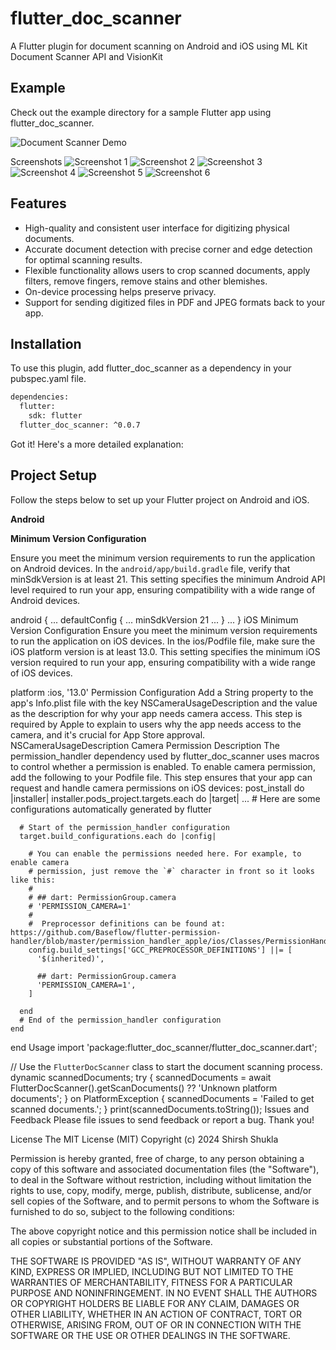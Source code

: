 # flutter_doc_scanner 
A Flutter plugin for document scanning on Android and iOS using ML Kit Document Scanner API and VisionKit

## Example 
Check out the example directory for a sample Flutter app using flutter_doc_scanner.

![Document Scanner Demo](doc_scan_demo.gif)


Screenshots 
![Screenshot 1](./img/screen_shot_1)	![Screenshot 2](./img/screen_shot_2)	![Screenshot 3](./img/screen_shot_3)
![Screenshot 4](./img/screen_shot_4)	![Screenshot 5](./img/screen_shot_5)	![Screenshot 6](./img/screen_shot_6)

## Features 
- High-quality and consistent user interface for digitizing physical documents.
- Accurate document detection with precise corner and edge detection for optimal scanning results.
- Flexible functionality allows users to crop scanned documents, apply filters, remove fingers, remove stains and other blemishes.
- On-device processing helps preserve privacy.
- Support for sending digitized files in PDF and JPEG formats back to your app.

## Installation 
To use this plugin, add flutter_doc_scanner as a dependency in your pubspec.yaml file.

```sh
dependencies:
  flutter:
    sdk: flutter
  flutter_doc_scanner: ^0.0.7
```
Got it! Here's a more detailed explanation:

## Project Setup 
Follow the steps below to set up your Flutter project on Android and iOS.

**Android**

**Minimum Version Configuration**

Ensure you meet the minimum version requirements to run the application on Android devices. In the `android/app/build.gradle` file, verify that minSdkVersion is at least 21. This setting specifies the minimum Android API level required to run your app, ensuring compatibility with a wide range of Android devices.

android {
    ...
    defaultConfig {
        ...
        minSdkVersion 21
        ...
    }
    ...
}
iOS 
Minimum Version Configuration
Ensure you meet the minimum version requirements to run the application on iOS devices. In the ios/Podfile file, make sure the iOS platform version is at least 13.0. This setting specifies the minimum iOS version required to run your app, ensuring compatibility with a wide range of iOS devices.

platform :ios, '13.0'
Permission Configuration
Add a String property to the app's Info.plist file with the key NSCameraUsageDescription and the value as the description for why your app needs camera access. This step is required by Apple to explain to users why the app needs access to the camera, and it's crucial for App Store approval.
  <key>NSCameraUsageDescription</key>
  <string>Camera Permission Description</string>
The permission_handler dependency used by flutter_doc_scanner uses macros to control whether a permission is enabled. To enable camera permission, add the following to your Podfile file. This step ensures that your app can request and handle camera permissions on iOS devices:
  post_install do |installer|
    installer.pods_project.targets.each do |target|
      ... # Here are some configurations automatically generated by flutter

      # Start of the permission_handler configuration
      target.build_configurations.each do |config|

        # You can enable the permissions needed here. For example, to enable camera
        # permission, just remove the `#` character in front so it looks like this:
        #
        # ## dart: PermissionGroup.camera
        # 'PERMISSION_CAMERA=1'
        #
        #  Preprocessor definitions can be found at: https://github.com/Baseflow/flutter-permission-handler/blob/master/permission_handler_apple/ios/Classes/PermissionHandlerEnums.h
        config.build_settings['GCC_PREPROCESSOR_DEFINITIONS'] ||= [
          '$(inherited)',

          ## dart: PermissionGroup.camera
          'PERMISSION_CAMERA=1',
        ]

      end
      # End of the permission_handler configuration
    end
  end
Usage 
import 'package:flutter_doc_scanner/flutter_doc_scanner.dart';

// Use the `FlutterDocScanner` class to start the document scanning process.
dynamic scannedDocuments;
try {
  scannedDocuments = await FlutterDocScanner().getScanDocuments() ??
      'Unknown platform documents';
} on PlatformException {
  scannedDocuments = 'Failed to get scanned documents.';
}
print(scannedDocuments.toString());
Issues and Feedback 
Please file issues to send feedback or report a bug. Thank you!

License 
The MIT License (MIT) Copyright (c) 2024 Shirsh Shukla

Permission is hereby granted, free of charge, to any person obtaining a copy of this software and associated documentation files (the "Software"), to deal in the Software without restriction, including without limitation the rights to use, copy, modify, merge, publish, distribute, sublicense, and/or sell copies of the Software, and to permit persons to whom the Software is furnished to do so, subject to the following conditions:

The above copyright notice and this permission notice shall be included in all copies or substantial portions of the Software.

THE SOFTWARE IS PROVIDED "AS IS", WITHOUT WARRANTY OF ANY KIND, EXPRESS OR IMPLIED, INCLUDING BUT NOT LIMITED TO THE WARRANTIES OF MERCHANTABILITY, FITNESS FOR A PARTICULAR PURPOSE AND NONINFRINGEMENT. IN NO EVENT SHALL THE AUTHORS OR COPYRIGHT HOLDERS BE LIABLE FOR ANY CLAIM, DAMAGES OR OTHER LIABILITY, WHETHER IN AN ACTION OF CONTRACT, TORT OR OTHERWISE, ARISING FROM, OUT OF OR IN CONNECTION WITH THE SOFTWARE OR THE USE OR OTHER DEALINGS IN THE SOFTWARE.